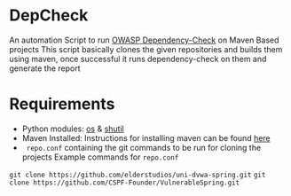 # DepCheck
An automation Script to run [OWASP Dependency-Check](https://www.owasp.org/index.php/OWASP_Dependency_Check) on Maven Based projects
This script basically clones the given repositories and builds them using maven, once successful it runs dependency-check on them and generate the report

# Requirements
* Python modules: [os](https://docs.python.org/2/library/os.html) & [shutil](https://docs.python.org/2/library/shutil.html)
* Maven Installed: Instructions for installing maven can be found [here](https://maven.apache.org/install.html)
* ``` repo.conf``` containing the git commands to be run for cloning the projects
Example commands for ```repo.conf```

```git clone https://github.com/elderstudios/uni-dvwa-spring.git```
```git clone https://github.com/CSPF-Founder/VulnerableSpring.git```


